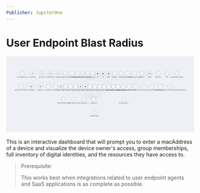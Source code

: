 ```yaml
---
Publisher: JupiterOne
---
```


# User Endpoint Blast Radius

![sample-screenshot](board.png)

This is an interactive dashboard that will prompt you to enter a macAddress of a device and visualize the device owner's access, group memberships, full inventory of digital identities, and the resources they have access to.  

> Prerequisite: 
>
> This works best when integrations related to user endpoint agents and SaaS applications is as complete as possible.
